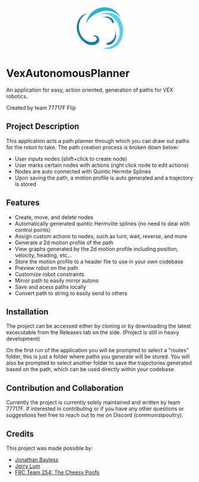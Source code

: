 <p align="center">
	<img src="https://github.com/RohitMovva/VexAutonomousPlanner/blob/main/assets/flip_logo.png?raw=true" alt="IntroIcon" width="125">
</p>

# VexAutonomousPlanner

An application for easy, action oriented, generation of paths for VEX robotics.

Created by team 77717F Flip

## Project Description
This application acts a path planner through which you can draw out paths for the robot to take. The path creation process is broken down below:
- User inputs nodes (shift+click to create node)
- User marks certain nodes with actions (right click node to edit actions)
- Nodes are auto connected with Quintic Hermite Splines
- Upon saving the path, a motion profile is auto generated and a trajectory is stored

## Features
- Create, move, and delete nodes
- Automatically generated quintic Hermviite splines (no need to deal with control points)
- Assign custom actions to nodes, such as turn, wait, reverse, and more
- Generate a 2d motion profile of the path
- View graphs generated by the 2d motion profile including position, velocity, heading, etc...
- Store the motion profile to a header file to use in your own codebase
- Preview robot on the path
- Customize robot constraints
- Mirror path to easily mirror autons
- Save and acess paths locally
- Convert path to string to easily send to others


## Installation
The project can be accessed either by cloning or by downloading the latest excecutable from the Releases tab on the side. (Project is still in heavy development)

On the first run of the application you will be prompted to select a "routes" folder, this is just a folder where paths you generate will be stored. You will also be prompted to select another folder to save the trajectories generated based on the path, which can be used directly within your codebase.

## Contribution and Collaboration
Currently the project is currently solely maintained and written by team 77717F. If interested in contributing or if you have any other questions or suggestions feel free to reach out to me on Discord (communistpoultry).

## Credits
This project was made possible by:

- [Jonathan Bayless](https://github.com/baylessj/robotsquiggles)
- [Jerry Lum](https://github.com/Jerrylum/path.jerryio)
- [FRC Team 254: The Cheesy Poofs](https://www.youtube.com/watch?v=8319J1BEHwM)
